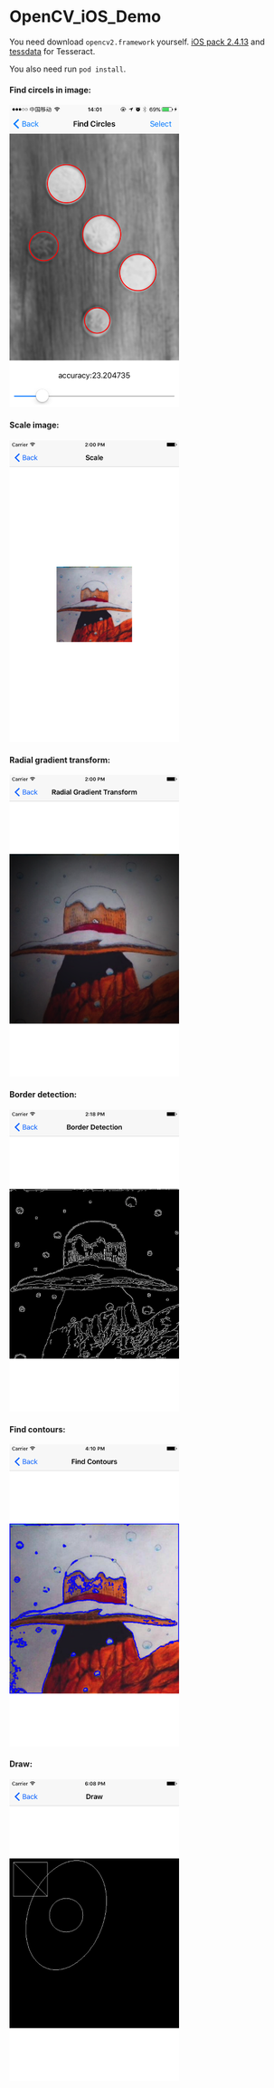 # OpenCV_iOS_Demo

You need download `opencv2.framework` yourself. [iOS pack 2.4.13](https://sourceforge.net/projects/opencvlibrary/files/opencv-ios/2.4.13/opencv2.framework.zip/download) and [tessdata](https://github.com/tesseract-ocr/tessdata/tree/bf82613055ebc6e63d9e3b438a5c234bfd638c93) for Tesseract.

You also need run `pod install`.

#### Find circels in image:
<img src="https://github.com/tomfriwel/OpenCV_iOS_Demo/blob/master/Screenshots/findCircles.PNG" width="300"/>


#### Scale image:
<img src="https://github.com/tomfriwel/OpenCV_iOS_Demo/blob/master/Screenshots/scale.png" width="300"/>


#### Radial gradient transform:
<img src="https://github.com/tomfriwel/OpenCV_iOS_Demo/blob/master/Screenshots/gradient.png" width="300"/>


#### Border detection:
<img src="https://github.com/tomfriwel/OpenCV_iOS_Demo/blob/master/Screenshots/borderDetection.png" width="300"/>


#### Find contours:
<img src="https://github.com/tomfriwel/OpenCV_iOS_Demo/blob/master/Screenshots/findContours.png" width="300"/>


#### Draw:
<img src="https://github.com/tomfriwel/OpenCV_iOS_Demo/blob/master/Screenshots/draw.png" width="300"/>

